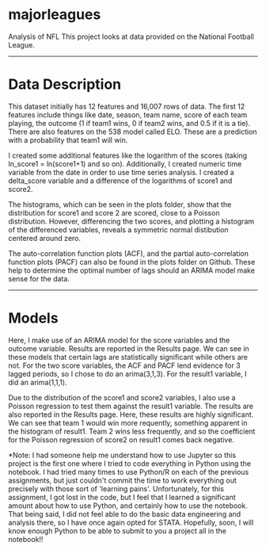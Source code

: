 # majorleagues
Analysis of NFL
This project looks at data provided on the National Football League.
______________________________________________________________________________________

# Data Description
This dataset initially has 12 features and 16,007 rows of data. The first 12 features include things like date, season, team name, score of each team playing, the outcome (1 if team1 wins, 0 if team2 wins, and 0.5 if it is a tie). There are also features on the 538 model called ELO. These are a prediction with a probability that team1 will win. 

I created some additional features like the logarithm of the scores (taking ln_score1 = ln(score1+1) and so on). Additionally, I created numeric time variable from the date in order to use time series analysis. I created a delta_score variable and a difference of the logarithms of score1 and score2. 

The histograms, which can be seen in the plots folder, show that the distribution for score1 and score 2 are scored, close to a Poisson distribution. However, differencing the two scores, and plotting a histogram of the differenced variables, reveals a symmetric normal distibution centered around zero. 

The auto-correlation function plots (ACF), and the partial auto-correlation function plots (PACF) can also be found in the plots folder on Github. These help to determine the optimal number of lags should an ARIMA model make sense for the data. 
______________________________________________________________________________________

# Models

Here, I make use of an ARIMA model for the score variables and the outcome variable. Results are reported in the Results page. We can see in these models  that certain lags are statistically significant while others are not. For the two score variables, the ACF and PACF lend evidence for 3 lagged periods, so I chose to do an arima(3,1,3). For the result1 variable, I did an arima(1,1,1). 

Due to the distribution of the score1 and score2 variables, I also use a Poisson regression to test them against the result1 variable. The results are also reported in the Results page. Here, these results are highly significant. We can see that team 1 would win more requently, something apparent in the histogram of result1. Team 2 wins less frequently, and so the coefficient for the Poisson regression of score2 on result1 comes back negative. 


*Note: I had someone help me understand how to use Jupyter so this project is the first one where I tried to code everything in Python using the notebook. I had tried many times to use Python/R on each of the previous assignments, but just couldn't commit the time to work everything out precisely with those sort of 'learning pains'. Unfortunately, for this assignment, I got lost in the code, but I feel that I learned a significant amount about how to use Python, and certainly how to use the notebook. That being said, I did not feel able to do the basic data engineering and analysis there, so I have once again opted for STATA. Hopefully, soon, I will know enough Python to be able to submit to you a project all in the notebook!!

